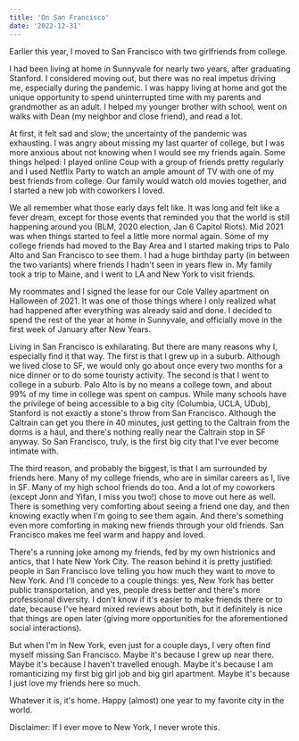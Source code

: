 ```yaml
---
title: 'On San Francisco'
date: '2022-12-31'
---
```


Earlier this year, I moved to San Francisco with two girlfriends from college. 

I had been living at home in Sunnyvale for nearly two years, after graduating Stanford. I considered moving out, but there was no real impetus driving me, especially during the pandemic. I was happy living at home and got the unique opportunity to spend uninterrupted time with my parents and grandmother as an adult. I helped my younger brother with school, went on walks with Dean (my neighbor and close friend), and read a lot. 

At first, it felt sad and slow; the uncertainty of the pandemic was exhausting. I was angry about missing my last quarter of college, but I was more anxious about not knowing when I would see my friends again. Some things helped: I played online Coup with a group of friends pretty regularly and I used Netflix Party to watch an ample amount of TV with one of my best friends from college. Our family would watch old movies together, and I started a new job with coworkers I loved. 

We all remember what those early days felt like. It was long and felt like a fever dream, except for those events that reminded you that the world is still happening around you (BLM, 2020 election, Jan 6 Capitol Riots). Mid 2021 was when things started to feel a little more normal again. Some of my college friends had moved to the Bay Area and I started making trips to Palo Alto and San Francisco to see them. I had a huge birthday party (in between the two variants) where friends I hadn't seen in years flew in. My family took a trip to Maine, and I went to LA and New York to visit friends. 

My roommates and I signed the lease for our Cole Valley apartment on Halloween of 2021. It was one of those things where I only realized what had happened after everything was already said and done. I decided to spend the rest of the year at home in Sunnyvale, and officially move in the first week of January after New Years. 

Living in San Francisco is exhilarating. But there are many reasons why I, especially find it that way. The first is that I grew up in a suburb. Although we lived close to SF, we would only go about once every two months for a nice dinner or to do some touristy activity. The second is that I went to college in a suburb. Palo Alto is by no means a college town, and about 99% of my time in college was spent on campus. While many schools have the privilege of being accessible to a big city (Columbia, UCLA, UDub), Stanford is not exactly a stone's throw from San Francisco. Although the Caltrain can get you there in 40 minutes, just getting to the Caltrain from the dorms is a haul, and there's nothing really near the Caltrain stop in SF anyway. So San Francisco, truly, is the first big city that I've ever become intimate with. 

The third reason, and probably the biggest, is that I am surrounded by friends here. Many of my college friends, who are in similar careers as I, live in SF. Many of my high school friends do too. And a lot of my coworkers (except Jonn and Yifan, I miss you two!) chose to move out here as well. There is something very comforting about seeing a friend one day, and then knowing exactly when I'm going to see them again. And there's something even more comforting in making new friends through your old friends. San Francisco makes me feel warm and happy and loved. 

There's a running joke among my friends, fed by my own histrionics and antics, that I hate New York City. The reason behind it is pretty justified: people in San Francisco love telling you how much they want to move to New York. And I'll concede to a couple things: yes, New York has better public transportation, and yes, people dress better and there's more professional diversity. I don't know if it's easier to make friends there or to date, because I've heard mixed reviews about both, but it definitely is nice that things are open later (giving more opportunities for the aforementioned social interactions). 

But when I'm in New York, even just for a couple days, I very often find myself missing San Francisco. Maybe it's because I grew up near there. Maybe it's because I haven't travelled enough. Maybe it's because I am romanticizing my first big girl job and big girl apartment. Maybe it's because I just love my friends here so much.

Whatever it is, it's home. Happy (almost) one year to my favorite city in the world. 

Disclaimer: If I ever move to New York, I never wrote this.